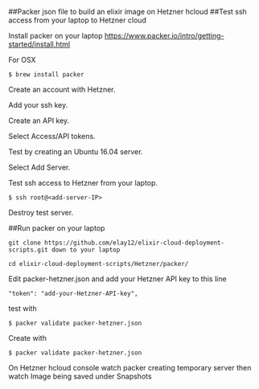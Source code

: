 ##Packer json file to build an elixir image on Hetzner hcloud
##Test ssh access from your laptop to Hetzner cloud

Install packer on your laptop 
https://www.packer.io/intro/getting-started/install.html

For OSX
```
$ brew install packer
```
Create an account with Hetzner.

Add your ssh key.

Create an API key. 

Select Access/API tokens.

Test by creating an Ubuntu 16.04 server. 

Select Add Server.

Test ssh access to Hetzner from your laptop.

```
$ ssh root@<add-server-IP>
```
Destroy test server.

##Run packer on your laptop
```
git clone https://github.com/elay12/elixir-cloud-deployment-scripts.git down to your laptop

cd elixir-cloud-deployment-scripts/Hetzner/packer/
```
Edit packer-hetzner.json and add your Hetzner API key to this line
```
"token": "add-your-Hetzner-API-key",

```
test with 
```
$ packer validate packer-hetzner.json
```
Create with
```
$ packer validate packer-hetzner.json
```
On Hetzner hcloud console watch packer creating temporary server then watch Image being saved under Snapshots